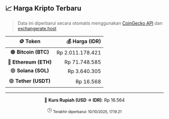 

<!-- HARGA_KRIPTO -->
## 📈 Harga Kripto Terbaru

> Data ini diperbarui secara otomatis menggunakan [CoinGecko API](https://www.coingecko.com/) dan [exchangerate.host](https://exchangerate.host/)

<div align="center">

| 🪙 Token | 💰 Harga (IDR) |
|:------:|---------------:|
| 🟠 **Bitcoin (BTC)**   | Rp 2.011.178.421 |
| 🔵 **Ethereum (ETH)**  | Rp 71.748.585 |
| 🟣 **Solana (SOL)**    | Rp 3.640.305 |
| 🟢 **Tether (USDT)**   | Rp 16.568 |

---

💱 **Kurs Rupiah (USD → IDR)**: Rp 16.564

🕒 <sub>Terakhir diperbarui: 10/10/2025, 17.19.21</sub>

</div>
<!-- /HARGA_KRIPTO -->